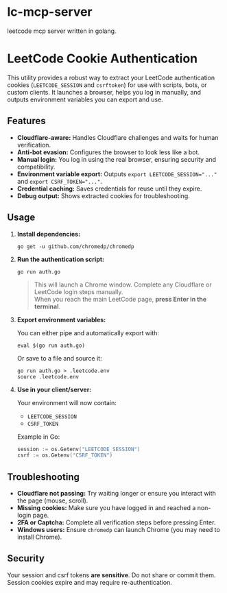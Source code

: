 # lc-mcp-server
leetcode mcp server written in golang.


# LeetCode Cookie Authentication 

This utility provides a robust way to extract your LeetCode authentication cookies (`LEETCODE_SESSION` and `csrftoken`) for use with scripts, bots, or custom clients. It launches a browser, helps you log in manually, and outputs environment variables you can export and use.

## Features

- **Cloudflare-aware:** Handles Cloudflare challenges and waits for human verification.
- **Anti-bot evasion:** Configures the browser to look less like a bot.
- **Manual login:** You log in using the real browser, ensuring security and compatibility.
- **Environment variable export:** Outputs `export LEETCODE_SESSION="..."` and `export CSRF_TOKEN="..."`.
- **Credential caching:** Saves credentials for reuse until they expire.
- **Debug output:** Shows extracted cookies for troubleshooting.

## Usage

1. **Install dependencies:**

   ```
   go get -u github.com/chromedp/chromedp
   ```

2. **Run the authentication script:**

   ```
   go run auth.go
   ```

   > This will launch a Chrome window. Complete any Cloudflare or LeetCode login steps manually.  
   > When you reach the main LeetCode page, **press Enter in the terminal**.

3. **Export environment variables:**

   You can either pipe and automatically export with:

   ```
   eval $(go run auth.go)
   ```

   Or save to a file and source it:

   ```
   go run auth.go > .leetcode.env
   source .leetcode.env
   ```

4. **Use in your client/server:**

   Your environment will now contain:

   - `LEETCODE_SESSION`
   - `CSRF_TOKEN`

   Example in Go:

   ```go
   session := os.Getenv("LEETCODE_SESSION")
   csrf := os.Getenv("CSRF_TOKEN")
   ```

## Troubleshooting

- **Cloudflare not passing:** Try waiting longer or ensure you interact with the page (mouse, scroll).
- **Missing cookies:** Make sure you have logged in and reached a non-login page.
- **2FA or Captcha:** Complete all verification steps before pressing Enter.
- **Windows users:** Ensure `chromedp` can launch Chrome (you may need to install Chrome).

## Security

Your session and csrf tokens **are sensitive**. Do not share or commit them.  
Session cookies expire and may require re-authentication.
